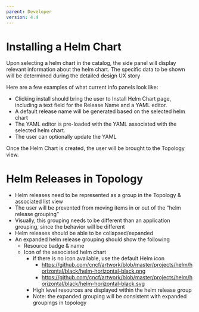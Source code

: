 ```yaml
---
parent: Developer
version: 4.4
---
```

# Installing a Helm Chart
Upon selecting a helm chart in the catalog, the side panel will display relevant information about the helm chart.  The specific data to be shown will be determined during the detailed design UX story

Here are a few examples of what current info panels look like:

* Clicking install should bring the user to Install Helm Chart page, including a text field for the Release Name and a YAML editor.
* A default release name will be generated based on the selected helm chart
* The YAML editor is pre-loaded with the YAML associated with the selected helm chart.  
* The user can optionally update the YAML

Once the Helm Chart is created, the user will be brought to the Topology view.

# Helm Releases in Topology
* Helm releases need to be represented as a group in the Topology & associated list view
* The user will be prevented from moving items in or out of the “helm release grouping”
* Visually, this grouping needs to be different than an application grouping, since the behavior will be different
* Helm releases should be able to be collapsed/expanded
* An expanded helm release grouping should show the following
  * Resource badge & name
  * Icon of the associated helm chart
    * If there is no icon available, use the default Helm icon
      * https://github.com/cncf/artwork/blob/master/projects/helm/horizontal/black/helm-horizontal-black.png
      * https://github.com/cncf/artwork/blob/master/projects/helm/horizontal/black/helm-horizontal-black.svg
    * High level resources are displayed within the helm release group
    * Note:  the expanded grouping will be consistent with expanded groupings in topology  
